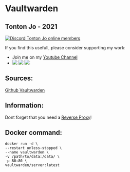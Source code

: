 # Vaultwarden

## Tonton Jo - 2021

[![Discord Tonton Jo online members](https://badgen.net/discord/online-members/784799519618367498)](https://discord.gg/784799519618367498)


If you find this usefull, please consider supporting my work:  
- Join me on my [Youtube Channel](http://youtube.com/channel/UCnED3K6K5FDUp-x_8rwpsZw?sub_confirmation=1)  
- <a href="https://www.buymeacoffee.com/tontonjo"><img src="https://www.buymeacoffee.com/assets/img/custom_images/orange_img.png"></a> <a href="https://www.infomaniak.com/goto/fr/home?utm_term=6151f412daf35"><img src="https://i.ibb.co/KjWSd95/banner-bleu.png"></a> </a> <a href="https://www.xvinlink.com/?a_fid=TontonJo"><img src="https://upload.wikimedia.org/wikipedia/en/thumb/7/79/ExpressVPN-logo.svg/261px-ExpressVPN-logo.svg.png"></a>  

## Sources: 
[Github Vaultwarden](https://github.com/dani-garcia/vaultwarden)  

## Information:  
Dont forget that you need a [Reverse Proxy](https://www.youtube.com/watch?v=7nyn_kfBAjk)!  

## Docker command:  
```shell
docker run -d \
--restart unless-stopped \
--name vaultwarden \
-v /path/to/data:/data/ \
-p 80:80 \
vaultwarden/server:latest
```
